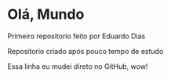 # Olá, Mundo
 Primeiro repositorio feito por Eduardo Dias 

 Repositorio criado após pouco tempo de estudo 

 Essa linha eu mudei direto no GitHub, wow!
